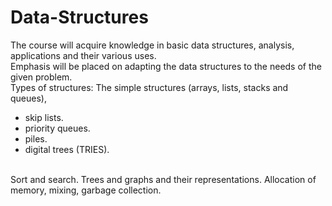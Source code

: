 # Data-Structures

The course will acquire knowledge in basic data structures, analysis, applications and their various uses. <br/>
Emphasis will be placed on adapting the data structures to the needs of the given problem. <br/>
Types of structures: The simple structures (arrays, lists, stacks and queues), <br />
- skip lists. 
- priority queues.
- piles.
- digital trees (TRIES).
<br />
Sort and search. Trees and graphs and their representations. Allocation of memory, mixing, garbage collection. <br />

